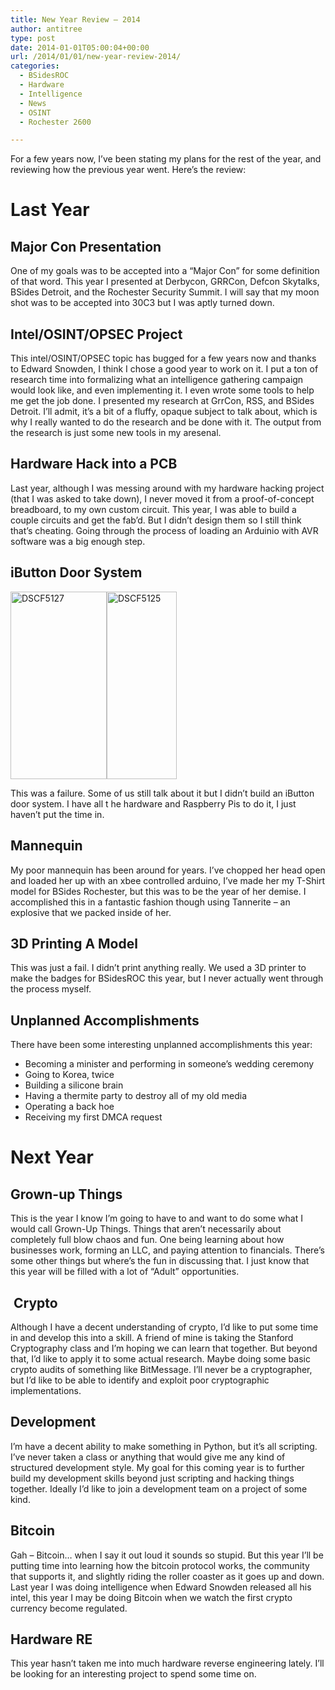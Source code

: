 ```yaml
---
title: New Year Review – 2014
author: antitree
type: post
date: 2014-01-01T05:00:04+00:00
url: /2014/01/01/new-year-review-2014/
categories:
  - BSidesROC
  - Hardware
  - Intelligence
  - News
  - OSINT
  - Rochester 2600

---
```

For a few years now, I&#8217;ve been stating my plans for the rest of the year, and reviewing how the previous year went. Here&#8217;s the review:

# Last Year

## Major Con Presentation

One of my goals was to be accepted into a &#8220;Major Con&#8221; for some definition of that word. This year I presented at Derbycon, GRRCon, Defcon Skytalks, BSides Detroit, and the Rochester Security Summit. I will say that my moon shot was to be accepted into 30C3 but I was aptly turned down.

## Intel/OSINT/OPSEC Project

This intel/OSINT/OPSEC topic has bugged for a few years now and thanks to Edward Snowden, I think I chose a good year to work on it. I put a ton of research time into formalizing what an intelligence gathering campaign would look like, and even implementing it. I even wrote some tools to help me get the job done. I presented my research at GrrCon, RSS, and BSides Detroit. I&#8217;ll admit, it&#8217;s a bit of a fluffy, opaque subject to talk about, which is why I really wanted to do the research and be done with it. The output from the research is just some new tools in my aresenal.

## Hardware Hack into a PCB

Last year, although I was messing around with my hardware hacking project (that I was asked to take down), I never moved it from a proof-of-concept breadboard, to my own custom circuit. This year, I was able to build a couple circuits and get the fab&#8217;d. But I didn&#8217;t design them so I still think that&#8217;s cheating. Going through the process of loading an Arduinio with AVR software was a big enough step.

## iButton Door System

[<img class="size-medium wp-image-715 alignright" alt="DSCF5127" src="http://www.antitree.com/wp-content/uploads/2013/12/DSCF5127-e1388513584921-154x300.jpg" width="154" height="300" />][1][<img class="size-medium wp-image-716 alignright" alt="DSCF5125" src="http://www.antitree.com/wp-content/uploads/2013/12/DSCF5125-e1388513621466-112x300.jpg" width="112" height="300" />][2]

This was a failure. Some of us still talk about it but I didn&#8217;t build an iButton door system. I have all t he hardware and Raspberry Pis to do it, I just haven&#8217;t put the time in.

## Mannequin

My poor mannequin has been around for years. I&#8217;ve chopped her head open and loaded her up with an xbee controlled arduino, I&#8217;ve made her my T-Shirt model for BSides Rochester, but this was to be the year of her demise. I accomplished this in a fantastic fashion though using Tannerite &#8211; an explosive that we packed inside of her.

## 3D Printing A Model

This was just a fail. I didn&#8217;t print anything really. We used a 3D printer to make the badges for BSidesROC this year, but I never actually went through the process myself.

## Unplanned Accomplishments

There have been some interesting unplanned accomplishments this year:

  * Becoming a minister and performing in someone&#8217;s wedding ceremony
  * Going to Korea, twice
  * Building a silicone brain
  * Having a thermite party to destroy all of my old media
  * Operating a back hoe
  * Receiving my first DMCA request

# Next Year

## Grown-up Things

This is the year I know I&#8217;m going to have to and want to do some what I would call Grown-Up Things. Things that aren&#8217;t necessarily about completely full blow chaos and fun. One being learning about how businesses work, forming an LLC, and paying attention to financials. There&#8217;s some other things but where&#8217;s the fun in discussing that. I just know that this year will be filled with a lot of &#8220;Adult&#8221; opportunities.

##  Crypto

Although I have a decent understanding of crypto, I&#8217;d like to put some time in and develop this into a skill. A friend of mine is taking the Stanford Cryptography class and I&#8217;m hoping we can learn that together. But beyond that, I&#8217;d like to apply it to some actual research. Maybe doing some basic crypto audits of something like BitMessage. I&#8217;ll never be a cryptographer, but I&#8217;d like to be able to identify and exploit poor cryptographic implementations.

## Development

I&#8217;m have a decent ability to make something in Python, but it&#8217;s all scripting. I&#8217;ve never taken a class or anything that would give me any kind of structured development style. My goal for this coming year is to further build my development skills beyond just scripting and hacking things together. Ideally I&#8217;d like to join a development team on a project of some kind.

## Bitcoin

Gah &#8211; Bitcoin&#8230; when I say it out loud it sounds so stupid. But this year I&#8217;ll be putting time into learning how the bitcoin protocol works, the community that supports it, and slightly riding the roller coaster as it goes up and down. Last year I was doing intelligence when Edward Snowden released all his intel, this year I may be doing Bitcoin when we watch the first crypto currency become regulated.

## Hardware RE

This year hasn&#8217;t taken me into much hardware reverse engineering lately. I&#8217;ll be looking for an interesting project to spend some time on.

<p style="text-align: right;">

 [1]: http://www.antitree.com/wp-content/uploads/2013/12/DSCF5127-e1388513584921.jpg
 [2]: http://www.antitree.com/wp-content/uploads/2013/12/DSCF5125-e1388513621466.jpg